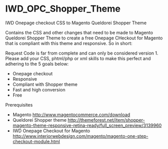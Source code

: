 IWD_OPC_Shopper_Theme
=====================

IWD Onepage checkout CSS to Magento Queldorei Shopper Theme

Contains the CSS and other changes that need to be made to Magento Queldorei Shopper Theme to create a free Onepage CHeckout for Magento that is compliant with this theme and responsive. So in short:

Request
Code is far from complete and can only be considered version 1. Please add your CSS, phtml/php or xml skills to make this perfect and adhering to the 5 goals below:
* Onepage checkout
* Responsive
* Compliant with Shopper theme
* Fast and high conversion
* Free

Prerequisites
* Magento
http://www.magentocommerce.com/download
* Queldorei Shopper theme
http://themeforest.net/item/shopper-magento-theme-responsive-retina-ready/full_screen_preview/3139960
* IWD Onepage Checkout for Magento
http://www.interiorwebdesign.com/magento/magento-one-step-checkout-module.html


